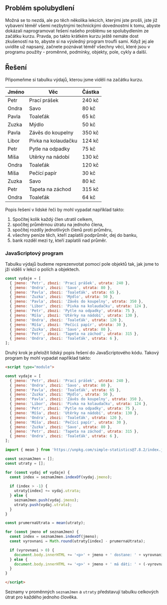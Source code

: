 ## Problém spolubydlení

Možná se to nezdá, ale po těch několika lekcích, kterými jste prošli, jste již vybavení téměř všemi nezbytnými technickými dovednostmi k tomu, abyste dokázali naprogramovat řešení našeho problému se spolubydlením ze začátku kurzu. Pravda, po takto krátkém kurzu ještě nemáte dost zkušeností na to, abyste si na výsledný program troufli sami. Když jej ale uvidíte už napsaný, začnete poznávat téměř všechny věci, které jsou v programu použity - proměnné, podmínky, objekty, pole, cykly a další.

## Řešení

Připomeňme si tabulku výdajů, kterou jsme viděli na začátku kurzu.

Jméno | Věc                 | Částka
----- | ------------------- | ------
Petr  | Prací prášek        | 240 kč
Ondra | Savo                | 80 kč
Pavla | Toaleťák            | 65 kč
Zuzka | Mýdlo               | 50 kč
Pavla | Závěs do koupelny   | 350 kč
Libor | Pivka na kolaudačku | 124 kč
Petr  | Pytle na odpadky    | 75 kč
Míša  | Utěrky na nádobí    | 130 kč
Ondra | Toaleťák            | 120 kč
Míša  | Pečící papír        | 30 kč
Zuzka | Savo                | 80 kč
Petr  | Tapeta na záchod    | 315 kč
Ondra | Toaleťák            | 64 kč

Popis řešení v lidské řeči by mohl vypadat například takto:

1. Spočítej kolik každý člen utratil celkem,
1. spočítej průměrnou útratu na jednoho člena,
1. spočítej rozdíly jednotlivých členů proti průměru,
1. všechny peníze těch, kteří zaplatili podprůměr, dej do banku,
1. bank rozděl mezi ty, kteří zaplatili nad průměr.

### JavaScriptový program

Tabulku výdajů budeme reprezenvotat pomocí pole objektů tak, jak jsme to jži viděli v lekci o polích a objektech.

```js
const vydaje = [
  { jmeno: 'Petr', zbozi: 'Prací prášek', utrata: 240 },
  { jmeno: 'Ondra', zbozi: 'Savo', utrata: 80 },
  { jmeno: 'Pavla', zbozi: 'Toaleťák', utrata: 65 },
  { jmeno: 'Zuzka', zbozi: 'Mýdlo', utrata: 50 },
  { jmeno: 'Pavla', zbozi: 'Závěs do koupelny', utrata: 350 },
  { jmeno: 'Libor', zbozi: 'Pivka na kolaudačku', utrata: 124 },
  { jmeno: 'Petr', zbozi: 'Pytle na odpadky', utrata: 75 },
  { jmeno: 'Míša', zbozi: 'Utěrky na nádobí', utrata: 130 },
  { jmeno: 'Ondra', zbozi: 'Toaleťák', utrata: 120 },
  { jmeno: 'Míša', zbozi: 'Pečící papír', utrata: 30 },
  { jmeno: 'Zuzka', zbozi: 'Savo', utrata: 80 },
  { jmeno: 'Petr', zbozi: 'Tapeta na záchod', utrata: 315 },
  { jmeno: 'Ondra', zbozi: 'Toaleťák', utrata: 6 },
];
```

Druhý krok je přeložit lidský popis řešení do JavaScriptového kódu. Takový program by
mohl vypadat například takto:

```html
<script type="module">

const vydaje = [
  { jmeno: 'Petr', zbozi: 'Prací prášek', utrata: 240 },
  { jmeno: 'Ondra', zbozi: 'Savo', utrata: 80 },
  { jmeno: 'Pavla', zbozi: 'Toaleťák', utrata: 65 },
  { jmeno: 'Zuzka', zbozi: 'Mýdlo', utrata: 50 },
  { jmeno: 'Pavla', zbozi: 'Závěs do koupelny', utrata: 350 },
  { jmeno: 'Libor', zbozi: 'Pivka na kolaudačku', utrata: 124 },
  { jmeno: 'Petr', zbozi: 'Pytle na odpadky', utrata: 75 },
  { jmeno: 'Míša', zbozi: 'Utěrky na nádobí', utrata: 130 },
  { jmeno: 'Ondra', zbozi: 'Toaleťák', utrata: 120 },
  { jmeno: 'Míša', zbozi: 'Pečící papír', utrata: 30 },
  { jmeno: 'Zuzka', zbozi: 'Savo', utrata: 80 },
  { jmeno: 'Petr', zbozi: 'Tapeta na záchod', utrata: 315 },
  { jmeno: 'Ondra', zbozi: 'Toaleťák', utrata: 6 },
];

import { mean } from 'https://unpkg.com/simple-statistics@7.8.2/index.js?module';

const seznamJmen = [];
const utraty = [];

for (const vydaj of vydaje) {
  const index = seznamJmen.indexOf(vydaj.jmeno);
  
  if (index > -1) {
    utraty[index] += vydaj.utrata;
  } else {
    seznamJmen.push(vydaj.jmeno);
    utraty.push(vydaj.utrata);
  }
}

const prumernaUtrata = mean(utraty);

for (const jmeno of seznamJmen) {
  const index = seznamJmen.indexOf(jmeno);
  const vyrovnani = Math.round(utraty[index] - prumernaUtrata);

  if (vyrovnani > 0) {
    document.body.innerHTML += '<p>' + jmeno + ' dostane: ' + vyrovnani + '</p>';
  } else {
    document.body.innerHTML += '<p>' + jmeno + ' má dáti: ' + (-vyrovnani) + '</p>';
  }
}

</script>
```

Seznamy v proměnných `seznamJmen` a `utraty` představují tabulku celkových útrat
pro každého jednoho člověka.
